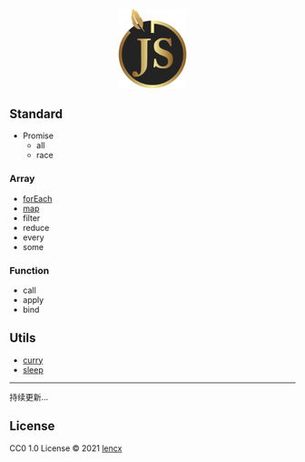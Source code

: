 <p align="center">
  <img width="120" src="./logo.svg">
</p>

## Standard

- Promise
  - all
  - race

### Array

- [forEach](/docs/js/array/forEach/index.md)
- [map](/docs/js/array/map/index.md)
- filter
- reduce
- every
- some

</details>

### Function

- call
- apply
- bind

</details>

## Utils

- [curry](/docs/js/utils/curry/index.md)
- [sleep](/docs/js/utils/sleep/index.md)

---

持续更新...

## License

CC0 1.0 License © 2021 [lencx](https://github.com/lencx)
